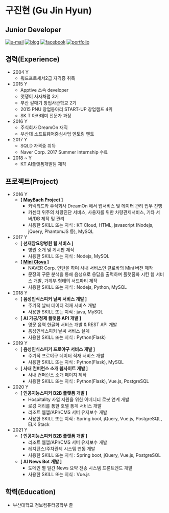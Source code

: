 # 구진현 \(Gu Jin Hyun\)

## Junior Developer

[![e-mail](https://img.shields.io/badge/e--mail-lazyeffect1@gmail.com-orange.svg)](mailto:lazyeffect1@gmail.com) [![blog](https://img.shields.io/badge/blog-https://koocci.github.io/-yellowgreen.svg)](https://koocci.github.io/) [![facebook](https://img.shields.io/badge/facebook-FB-blue.svg)](https://www.facebook.com/gu.jinhyun) [![portfolio](https://img.shields.io/badge/portfolio-https://github.com/koocci/Portfolio/-red.svg)](https://github.com/koocci/Portfolio/)

## 경력\(Experience\)

* 2004 Y
  * 워드프로세서2급 자격증 취득
* 2015 Y
  * Apptive 소속 developer
  * 멋쟁이 사자처럼 3기
  * 부산 갈매기 창업사관학교 2기
  * 2015 PNU 창업동아리 START-UP 창업캠프 4위
  * SK T 아카데미 전문가 과정 
* 2016 Y
  * 주식회사 DreamOn 재직
  * 부산대 소프트웨어중심사업 멘토링 멘토
* 2017 Y
  * SQLD 자격증 취득
  * Naver Corp. 2017 Summer Internship 수료
* 2018 ~ Y
  * KT AI플랫폼개발팀 재직

## 프로젝트\(Project\)

* 2016 Y
  * [**\[ MayBach Project \]**](https://github.com/koocci/MaybachProject)
    * 커넥티드카 주식회사 DreamOn 에서 웹서비스 및 데이터 관리 업무 진행
    * 카센터 위주의 차량진단 서비스, 사용자를 위한 차량관제서비스, 기타 서버/DB 제작 및 관리
    * 사용한 SKILL 또는 지식 : KT Cloud, HTML, javascript \(Nodejs, jQuery, PhantomJS 등\), MySQL
* 2017 Y
  * **\[ 선재암요양병원 웹 서비스 \]**
    * 병원 소개 및 게시판 제작
    * 사용한 SKILL 또는 지식 : Nodejs, MySQL
  * [**\[ Mini Clova \]**](https://github.com/koocci/miniClova)
    * NAVER Corp. 인턴을 하며 사내 서비스인 클로바의 Mini 버전 제작
    * 문장의 구문 분석을 통해 음성으로 응답을 출력하며 플랫폼화 시킨 웹 서비스 개발, 가계부 형태의 서드파티 제작
    * 사용한 SKILL 또는 지식 : Nodejs, Python, MySQL
* 2018 Y
  * **\[ 음성인식스피커 날씨 서비스 개발 \]**
    * 주기적 날씨 데이터 적재 서비스 개발
    * 사용한 SKILL 또는 지식 : java, MySQL
  * **\[ AI 가공/정제 플랫폼 API 개발 \]**
    * 영문 음역 한글화 서비스 개발 & REST API 개발
    * 음성인식스피커 날씨 서비스 설계
    * 사용한 SKILL 또는 지식 : Python(Flask)
* 2019 Y
  * **\[ 음성인식스피커 프로야구 서비스 개발 \]**
    * 주기적 프로야구 데이터 적재 서비스 개발
    * 사용한 SKILL 또는 지식 : Python(Flask), MySQL
  * **\[ 사내 컨퍼런스 소개 웹사이트 개발 \]**
    * 사내 컨퍼런스 소개 페이지 제작
    * 사용한 SKILL 또는 지식 : Python(Flask), Vue.js, PostgreSQL
* 2020 Y
  * **\[ 인공지능스피커 B2B 플랫폼 개발 \]**
    * Hospitality 사업 지원을 위한 어메니티 로봇 연계 개발
    * 로깅 처리를 통한 호텔 통계 서비스 개발
    * 리조트 웹앱/API/CMS 서버 유지보수 개발
    * 사용한 SKILL 또는 지식 : Spring boot, jQuery, Vue.js, PostgreSQL, ELK Stack
* 2021 Y
  * **\[ 인공지능스피커 B2B 플랫폼 개발 \]**
    * 리조트 웹앱/API/CMS 서버 유지보수 개발
    * 레지던스/주차관제 시스템 연동 개발
    * 사용한 SKILL 또는 지식 : Spring boot, jQuery, Vue.js, PostgreSQL
  * **\[ AI News Bot 개발 \]**
    * 도메인 별 일간 News 요약 전송 시스템 프론트엔드 개발
    * 사용한 SKILL 또는 지식 : Vue.js

## 학력\(Education\)

* 부산대학교 정보컴퓨터공학부 졸


